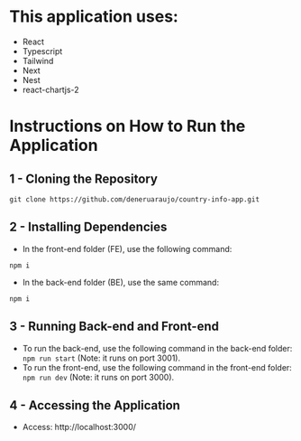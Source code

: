 # This application uses: 
- React
- Typescript
- Tailwind
- Next
- Nest
- react-chartjs-2

# Instructions on How to Run the Application
## 1 - Cloning the Repository
```
git clone https://github.com/deneruaraujo/country-info-app.git
```
## 2 - Installing Dependencies
- In the front-end folder (FE), use the following command:
```
npm i
```
- In the back-end folder (BE), use the same command:
```
npm i
```
## 3 - Running Back-end and Front-end
- To run the back-end, use the following command in the back-end folder: ```npm run start``` (Note: it runs on port 3001).
- To run the front-end, use the following command in the front-end folder: ```npm run dev``` (Note: it runs on port 3000).
## 4 - Accessing the Application
- Access: http://localhost:3000/
